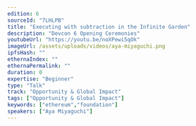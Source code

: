 ```yaml
---
edition: 6
sourceId: "7LHLPB"
title: "Executing with subtraction in the Infinite Garden"
description: "Devcon 6 Opening Ceremonies"
youtubeUrl: "https://youtu.be/noXPewi5qOk"
imageUrl: /assets/uploads/videos/aya-miyaguchi.png
ipfsHash: ""
ethernaIndex: ""
ethernaPermalink: ""
duration: 0
expertise: "Beginner"
type: "Talk"
track: "Opportunity & Global Impact"
tags: ["Opportunity & Global Impact"]
keywords: ["ethereum","foundation"]
speakers: ["Aya Miyaguchi"]
---
```

